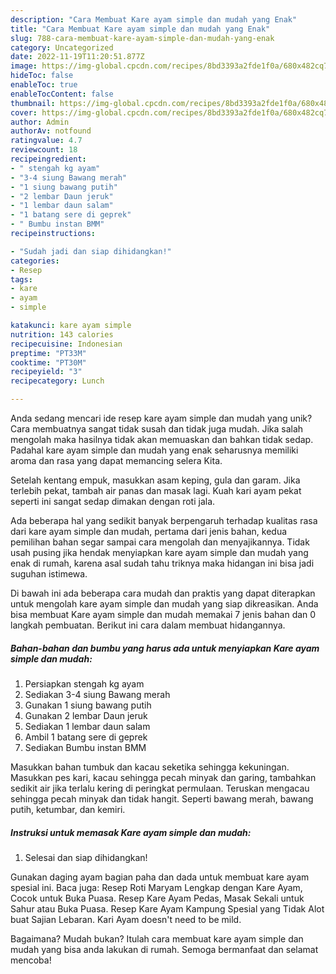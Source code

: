 ```yaml
---
description: "Cara Membuat Kare ayam simple dan mudah yang Enak"
title: "Cara Membuat Kare ayam simple dan mudah yang Enak"
slug: 788-cara-membuat-kare-ayam-simple-dan-mudah-yang-enak
category: Uncategorized
date: 2022-11-19T11:20:51.877Z
image: https://img-global.cpcdn.com/recipes/8bd3393a2fde1f0a/680x482cq70/kare-ayam-simple-dan-mudah-foto-resep-utama.jpg
hideToc: false
enableToc: true
enableTocContent: false
thumbnail: https://img-global.cpcdn.com/recipes/8bd3393a2fde1f0a/680x482cq70/kare-ayam-simple-dan-mudah-foto-resep-utama.jpg
cover: https://img-global.cpcdn.com/recipes/8bd3393a2fde1f0a/680x482cq70/kare-ayam-simple-dan-mudah-foto-resep-utama.jpg
author: Admin
authorAv: notfound
ratingvalue: 4.7
reviewcount: 18
recipeingredient:
- " stengah kg ayam"
- "3-4 siung Bawang merah"
- "1 siung bawang putih"
- "2 lembar Daun jeruk"
- "1 lembar daun salam"
- "1 batang sere di geprek"
- " Bumbu instan BMM"
recipeinstructions:

- "Sudah jadi dan siap dihidangkan!"
categories:
- Resep
tags:
- kare
- ayam
- simple

katakunci: kare ayam simple 
nutrition: 143 calories
recipecuisine: Indonesian
preptime: "PT33M"
cooktime: "PT30M"
recipeyield: "3"
recipecategory: Lunch

---
```





Anda sedang mencari ide resep kare ayam simple dan mudah yang unik? Cara membuatnya sangat tidak susah dan tidak juga mudah. Jika salah mengolah maka hasilnya tidak akan memuaskan dan bahkan tidak sedap. Padahal kare ayam simple dan mudah yang enak seharusnya memiliki aroma dan rasa yang dapat memancing selera Kita.





Setelah kentang empuk, masukkan asam keping, gula dan garam. Jika terlebih pekat, tambah air panas dan masak lagi. Kuah kari ayam pekat seperti ini sangat sedap dimakan dengan roti jala.

Ada beberapa hal yang sedikit banyak berpengaruh terhadap kualitas rasa dari kare ayam simple dan mudah, pertama dari jenis bahan, kedua pemilihan bahan segar sampai cara mengolah dan menyajikannya. Tidak usah pusing jika hendak menyiapkan kare ayam simple dan mudah yang enak di rumah, karena asal sudah tahu triknya maka hidangan ini bisa jadi suguhan istimewa.






Di bawah ini ada beberapa cara mudah dan praktis yang dapat diterapkan untuk mengolah kare ayam simple dan mudah yang siap dikreasikan. Anda bisa membuat Kare ayam simple dan mudah memakai 7 jenis bahan dan 0 langkah pembuatan. Berikut ini cara dalam membuat hidangannya.

<!--inarticleads1-->

##### Bahan-bahan dan bumbu yang harus ada untuk menyiapkan Kare ayam simple dan mudah:

1. Persiapkan  stengah kg ayam
1. Sediakan 3-4 siung Bawang merah
1. Gunakan 1 siung bawang putih
1. Gunakan 2 lembar Daun jeruk
1. Sediakan 1 lembar daun salam
1. Ambil 1 batang sere di geprek
1. Sediakan  Bumbu instan BMM


Masukkan bahan tumbuk dan kacau seketika sehingga kekuningan. Masukkan pes kari, kacau sehingga pecah minyak dan garing, tambahkan sedikit air jika terlalu kering di peringkat permulaan. Teruskan mengacau sehingga pecah minyak dan tidak hangit. Seperti bawang merah, bawang putih, ketumbar, dan kemiri. 

<!--inarticleads2-->

##### Instruksi untuk memasak Kare ayam simple dan mudah:


1. Selesai dan siap dihidangkan!

Gunakan daging ayam bagian paha dan dada untuk membuat kare ayam spesial ini. Baca juga: Resep Roti Maryam Lengkap dengan Kare Ayam, Cocok untuk Buka Puasa. Resep Kare Ayam Pedas, Masak Sekali untuk Sahur atau Buka Puasa. Resep Kare Ayam Kampung Spesial yang Tidak Alot buat Sajian Lebaran. Kari Ayam doesn&#39;t need to be mild. 

Bagaimana? Mudah bukan? Itulah cara membuat kare ayam simple dan mudah yang bisa anda lakukan di rumah. Semoga bermanfaat dan selamat mencoba!
